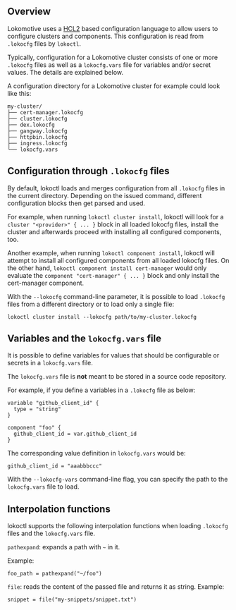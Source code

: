 ## Overview

Lokomotive uses a [HCL2](https://github.com/hashicorp/hcl) based configuration language to allow
users to configure clusters and components. This configuration is read from `.lokocfg` files by
`lokoctl`.

Typically, configuration for a Lokomotive cluster consists of one or more `.lokocfg` files as well
as a `lokocfg.vars` file for variables and/or secret values. The details are explained below.

A configuration directory for a Lokomotive cluster for example could look like this:

```console
my-cluster/
├── cert-manager.lokocfg
├── cluster.lokocfg
├── dex.lokocfg
├── gangway.lokocfg
├── httpbin.lokocfg
├── ingress.lokocfg
└── lokocfg.vars
```

## Configuration through `.lokocfg` files

By default, lokoctl loads and merges configuration from all `.lokocfg` files in the current
directory. Depending on the issued command, different configuration blocks then get parsed and used.

For example, when running `lokoctl cluster install`, lokoctl will look for a `cluster "<provider>" {
... }` block in all loaded lokocfg files, install the cluster and afterwards proceed with installing
all configured components, too.

Another example, when running `lokoctl component install`, lokoctl will attempt to install all
configured components from all loaded lokocfg files. On the other hand, `lokoctl component install
cert-manager` would only evaluate the `component "cert-manager" { ... }` block and only install the
cert-manager component.

With the `--lokocfg` command-line parameter, it is possible to load `.lokocfg` files from a
different directory or to load only a single file:

```console
lokoctl cluster install --lokocfg path/to/my-cluster.lokocfg
```

## Variables and the `lokocfg.vars` file

It is possible to define variables for values that should be configurable or secrets in a
`lokocfg.vars` file.

The `lokocfg.vars` file is **not** meant to be stored in a source code repository.

For example, if you define a variables in a `.lokocfg` file as below:

```hcl
variable "github_client_id" {
  type = "string"
}

component "foo" {
  github_client_id = var.github_client_id
}
```

The corresponding value definition in `lokocfg.vars` would be:

```hcl
github_client_id = "aaabbbccc"
```

With the `--lokocfg-vars` command-line flag, you can specify the path to the `lokocfg.vars` file to
load.

## Interpolation functions

lokoctl supports the following interpolation functions when loading `.lokocfg` files and the
`lokocfg.vars` file.

`pathexpand`: expands a path with `~` in it.

Example:

```hcl
foo_path = pathexpand("~/foo")
```

`file`: reads the content of the passed file and returns it as string. Example:

```hcl
snippet = file("my-snippets/snippet.txt")
```
